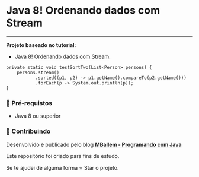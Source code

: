 

# Java 8! Ordenando dados com Stream
___

**Projeto baseado no tutorial:** 

- <a href="https://www.mballem.com/post/java-8-ordenando-dados-com-stream/">Java 8! Ordenando dados com Stream</a>.

```
private static void testSortTwo(List<Person> persons) {
    persons.stream()
           .sorted((p1, p2) -> p1.getName().compareTo(p2.getName()))
           .forEach(p -> System.out.println(p));
}
```

### 🛑 Pré-requistos
* Java 8 ou superior

### 🤝 Contribuindo

Desenvolvido e publicado pelo blog **[MBallem - Programando com Java](https://www.mballem.com/)**

Este repositório foi criado para fins de estudo. 

Se te ajudei de alguma forma ⭐️ Star o projeto.



